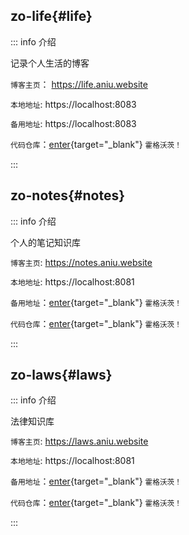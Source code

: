 ## zo-life{#life}

::: info <Badge type='info'>介绍</Badge>

记录个人生活的博客

`博客主页`： https://life.aniu.website  

`本地地址`: https://localhost:8083  

`备用地址`: https://localhost:8083  


`代码仓库`：[enter](https://zocv.github.io/zo-life/){target="_blank"}   <small><Badge type='danger'>霍格沃茨！</Badge></small>  


:::



## zo-notes{#notes}

::: info <Badge type='info'>介绍</Badge>

个人的笔记知识库


`博客主页`: https://notes.aniu.website  

`本地地址`: https://localhost:8081  

`备用地址`：[enter](https://zocv.github.io/zo-notes/){target="_blank"}   <small><Badge type='danger'>霍格沃茨！</Badge></small>

`代码仓库`：[enter](https://github.com/zocv/zo-notes){target="_blank"}   <small><Badge type='danger'>霍格沃茨！</Badge></small>

:::

## zo-laws{#laws}

::: info <Badge type='info'>介绍</Badge>

法律知识库


`博客主页`: https://laws.aniu.website  

`本地地址`: https://localhost:8081  

`备用地址`：[enter](https://zocv.github.io/mo-notes-for-law/){target="_blank"}   <small><Badge type='danger'>霍格沃茨！</Badge></small>

`代码仓库`：[enter](https://github.com/zocv/mo-notes-for-law){target="_blank"}   <small><Badge type='danger'>霍格沃茨！</Badge></small>

:::